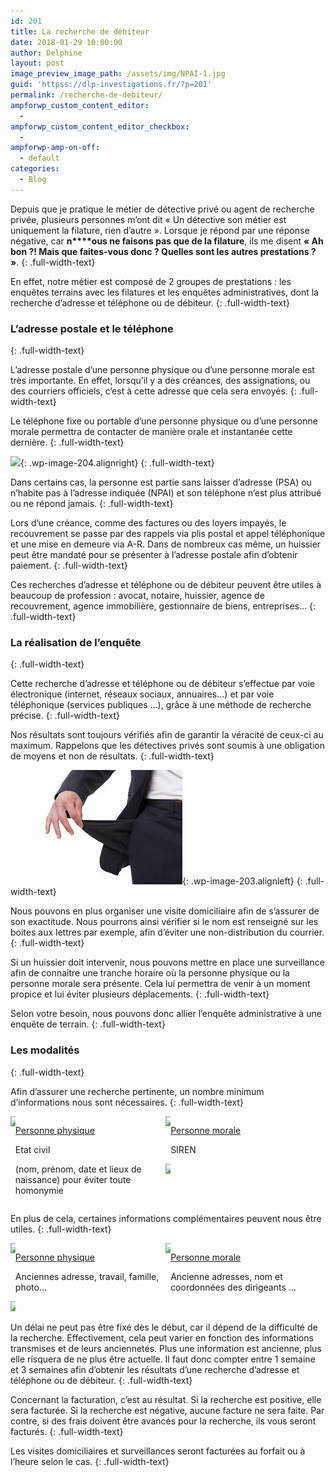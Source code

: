 ```yaml
---
id: 201
title: La recherche de débiteur
date: 2018-01-29 10:00:00
author: Delphine
layout: post
image_preview_image_path: /assets/img/NPAI-1.jpg
guid: 'httpss://dlp-investigations.fr/?p=201'
permalink: /recherche-de-debiteur/
ampforwp_custom_content_editor:
  -
ampforwp_custom_content_editor_checkbox:
  -
ampforwp-amp-on-off:
  - default
categories:
  - Blog
---
```


Depuis que je pratique le m&eacute;tier de d&eacute;tective priv&eacute; ou agent de recherche priv&eacute;e, plusieurs personnes m’ont dit &laquo; Un d&eacute;tective son m&eacute;tier est uniquement la filature, rien d’autre &raquo;. Lorsque je r&eacute;pond par une r&eacute;ponse n&eacute;gative, car **n****ous ne faisons pas que de la filature**, ils me disent **&laquo; Ah bon ?! Mais que faites-vous donc ? Quelles sont les autres prestations ? &raquo;**.<!--base32-c9gq6t9k68pp6eb7e4v78ebb6rw70w1pcnh3et9mervkgtb2c8v74xtq61vk2wk5ehq70tvm75ppavbpddkq8eb8cdm6guvaehv6gdkmemtpmxbme0vk0w3g6ht64uv3dnu6pd1dc9gq6t9k68-base32-->
{: .full-width-text}

En effet, notre m&eacute;tier est compos&eacute; de 2 groupes de prestations : les enqu&ecirc;tes terrains avec les filatures et les enqu&ecirc;tes administratives, dont la recherche d’adresse et t&eacute;l&eacute;phone ou de d&eacute;biteur.
{: .full-width-text}

### L’adresse postale et le t&eacute;l&eacute;phone
{: .full-width-text}

L’adresse postale d’une personne physique ou d’une personne morale est tr&egrave;s importante. En effet, lorsqu’il y a des cr&eacute;ances, des assignations, ou des courriers officiels, c’est &agrave; cette adresse que cela sera envoy&eacute;s.
{: .full-width-text}

Le t&eacute;l&eacute;phone fixe ou portable d’une personne physique ou d’une personne morale permettra de contacter de mani&egrave;re orale et instantan&eacute;e cette derni&egrave;re.
{: .full-width-text}

![](httpss://i0.wp.com/dlp-investigations.fr/wp-content/uploads/2018/01/NPAI-1-filigrane.jpg?resize=122%2C122&amp;ssl=1){: .wp-image-204.alignright}
{: .full-width-text}

Dans certains cas, la personne est partie sans laisser d’adresse (PSA) ou n’habite pas &agrave; l’adresse indiqu&eacute;e (NPAI) et son t&eacute;l&eacute;phone n’est plus attribu&eacute; ou ne r&eacute;pond jamais.
{: .full-width-text}

Lors d’une cr&eacute;ance, comme des factures ou des loyers impay&eacute;s, le recouvrement se passe par des rappels via plis postal et appel t&eacute;l&eacute;phonique et une mise en demeure via A-R. Dans de nombreux cas m&ecirc;me, un huissier peut &ecirc;tre mandat&eacute; pour se pr&eacute;senter &agrave; l’adresse postale afin d’obtenir paiement.
{: .full-width-text}

Ces recherches d’adresse et t&eacute;l&eacute;phone ou de d&eacute;biteur peuvent &ecirc;tre utiles &agrave; beaucoup de profession : avocat, notaire, huissier, agence de recouvrement, agence immobili&egrave;re, gestionnaire de biens, entreprises…
{: .full-width-text}

### La r&eacute;alisation de l’enqu&ecirc;te
{: .full-width-text}

Cette recherche d’adresse et t&eacute;l&eacute;phone ou de d&eacute;biteur s’effectue par voie &eacute;lectronique (internet, r&eacute;seaux sociaux, annuaires…) et par voie t&eacute;l&eacute;phonique (services publiques …), gr&acirc;ce &agrave; une m&eacute;thode de recherche pr&eacute;cise.
{: .full-width-text}

Nos r&eacute;sultats sont toujours v&eacute;rifi&eacute;s afin de garantir la v&eacute;racit&eacute; de ceux-ci au maximum. Rappelons que les d&eacute;tectives priv&eacute;s sont soumis &agrave; une obligation de moyens et non de r&eacute;sultats.
{: .full-width-text}

![](/uploads/debiteur.jpg){: .wp-image-203.alignleft}
{: .full-width-text}

Nous pouvons en plus organiser une visite domiciliaire afin de s’assurer de son exactitude. Nous pourrons ainsi v&eacute;rifier si le nom est renseign&eacute; sur les boites aux lettres par exemple, afin d’&eacute;viter une non-distribution du courrier.
{: .full-width-text}

Si un huissier doit intervenir, nous pouvons mettre en place une surveillance afin de connaitre une tranche horaire o&ugrave; la personne physique ou la personne morale sera pr&eacute;sente. Cela lui permettra de venir &agrave; un moment propice et lui &eacute;viter plusieurs d&eacute;placements.
{: .full-width-text}

Selon votre besoin, nous pouvons donc allier l’enqu&ecirc;te administrative &agrave; une enqu&ecirc;te de terrain.
{: .full-width-text}

### Les modalit&eacute;s
{: .full-width-text}

Afin d’assurer une recherche pertinente, un nombre minimum d’informations nous sont n&eacute;cessaires.
{: .full-width-text}

<div class="csRow"><div class="csColumnGap full-width-text" style="margin: 0px; padding: 0px; float: left; width: 1.56%;"><img style="border: none;" data-recalc-dims="1" src="httpss://i2.wp.com/dlp-investigations.fr/wp-content/plugins/advanced-wp-columns/assets/js/plugins/views/img/1x1-pixel.png?w=634&amp;ssl=1" /></div><div class="csColumn" style="margin: 0px; padding: 0px; float: left; width: 47.7%;" data-csstartpoint="15" data-csendpoint="472.5" data-cswidth="47.7%" data-csid="96dcf3f0-5b70-6a39-b58c-1365d2185f90"><p class="full-width-text"><span style="text-decoration: underline;">Personne physique</span></p><p class="full-width-text">Etat civil</p><p class="full-width-text">(nom, pr&eacute;nom, date et lieux de naissance) pour &eacute;viter toute homonymie</p></div><div class="csColumnGap full-width-text" style="margin: 0px; padding: 0px; float: left; width: 1.56%;"><img style="border: none;" data-recalc-dims="1" src="httpss://i2.wp.com/dlp-investigations.fr/wp-content/plugins/advanced-wp-columns/assets/js/plugins/views/img/1x1-pixel.png?w=634&amp;ssl=1" /></div><div class="csColumn" style="margin: 0px; padding: 0px; float: left; width: 47.7%;" data-csstartpoint="487.5" data-csendpoint="945" data-cswidth="47.7%" data-csid="4db7da1f-a4a1-d2f5-853b-857e96e4ac6d"><p class="full-width-text"><span style="text-decoration: underline;">Personne morale</span></p><p class="full-width-text">SIREN</p></div><div class="csColumnGap full-width-text" style="margin: 0px; padding: 0px; float: left; width: 1.56%;"><img style="border: none;" data-recalc-dims="1" src="httpss://i2.wp.com/dlp-investigations.fr/wp-content/plugins/advanced-wp-columns/assets/js/plugins/views/img/1x1-pixel.png?w=634&amp;ssl=1" /></div><div style="clear: both; float: none; display: block; visibility: hidden; width: 0px; font-size: 0px; line-height: 0;" class="full-width-text">&nbsp;</div></div>

En plus de cela, certaines informations compl&eacute;mentaires peuvent nous &ecirc;tre utiles.
{: .full-width-text}

<div class="csRow"><div class="csColumnGap full-width-text" style="margin: 0px; padding: 0px; float: left; width: 1.56%;"><img style="border: none;" data-recalc-dims="1" src="httpss://i2.wp.com/dlp-investigations.fr/wp-content/plugins/advanced-wp-columns/assets/js/plugins/views/img/1x1-pixel.png?w=634&amp;ssl=1" /></div><div class="csColumn" style="margin: 0px; padding: 0px; float: left; width: 47.7%;" data-csstartpoint="15" data-csendpoint="472.5" data-cswidth="47.7%" data-csid="a2df44e5-363d-cc11-8a02-883f9fdb6936"><p class="full-width-text"><span style="text-decoration: underline;">Personne physique</span></p><p class="full-width-text">Anciennes adresse, travail, famille, photo&hellip;</p></div><div class="csColumnGap full-width-text" style="margin: 0px; padding: 0px; float: left; width: 1.56%;"><img style="border: none;" data-recalc-dims="1" src="httpss://i2.wp.com/dlp-investigations.fr/wp-content/plugins/advanced-wp-columns/assets/js/plugins/views/img/1x1-pixel.png?w=634&amp;ssl=1" /></div><div class="csColumn" style="margin: 0px; padding: 0px; float: left; width: 47.7%;" data-csstartpoint="487.5" data-csendpoint="945" data-cswidth="47.7%" data-csid="a5dee4b3-4dd6-5565-a544-e7cea395fc64"><p class="full-width-text"><span style="text-decoration: underline;">Personne morale</span></p><p class="full-width-text">Ancienne adresses, nom et coordonn&eacute;es des dirigeants &hellip;</p></div><div class="csColumnGap full-width-text" style="margin: 0px; padding: 0px; float: left; width: 1.56%;"><img style="border: none;" data-recalc-dims="1" src="httpss://i2.wp.com/dlp-investigations.fr/wp-content/plugins/advanced-wp-columns/assets/js/plugins/views/img/1x1-pixel.png?w=634&amp;ssl=1" /></div><div style="clear: both; float: none; display: block; visibility: hidden; width: 0px; font-size: 0px; line-height: 0;" class="full-width-text">&nbsp;</div></div>

Un d&eacute;lai ne peut pas &ecirc;tre fix&eacute; d&egrave;s le d&eacute;but, car il d&eacute;pend de la difficult&eacute; de la recherche. Effectivement, cela peut varier en fonction des informations transmises et de leurs anciennet&eacute;s. Plus une information est ancienne, plus elle risquera de ne plus &ecirc;tre actuelle. Il faut donc compter entre 1 semaine et 3 semaines afin d’obtenir les r&eacute;sultats d’une recherche d’adresse et t&eacute;l&eacute;phone ou de d&eacute;biteur.
{: .full-width-text}

Concernant la facturation, c’est au r&eacute;sultat. Si la recherche est positive, elle sera factur&eacute;e. Si la recherche est n&eacute;gative, aucune facture ne sera faite. Par contre, si des frais doivent &ecirc;tre avanc&eacute;s pour la recherche, ils vous seront factur&eacute;s.
{: .full-width-text}

Les visites domiciliaires et surveillances seront factur&eacute;es au forfait ou &agrave; l’heure selon le cas.
{: .full-width-text}